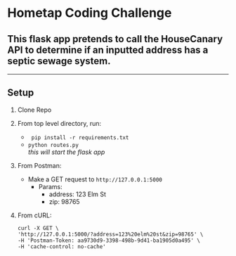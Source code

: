 # Hometap Coding Challenge

## This flask app pretends to call the HouseCanary API to determine if an inputted address has a septic sewage system.
---
## Setup
1. Clone Repo
2. From top level directory, run:
    - ` pip install -r requirements.txt`
    - `python routes.py`  
    _this will start the flask app_

3. From Postman:
    - Make a GET request to `http://127.0.0.1:5000`
        - Params:
            - address: 123 Elm St
            - zip: 98765
4. From cURL:
    ```
    curl -X GET \
    'http://127.0.0.1:5000/?address=123%20elm%20st&zip=98765' \
    -H 'Postman-Token: aa9730d9-3398-498b-9d41-ba1905d0a495' \
    -H 'cache-control: no-cache'
    ```

